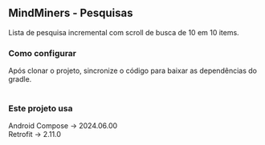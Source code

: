 ## MindMiners - Pesquisas

Lista de pesquisa incremental com scroll de busca de 10 em 10 items.

### Como configurar

Após clonar o projeto, sincronize o código para baixar as dependências do gradle.  
 

### Este projeto usa

Android Compose → 2024.06.00  
Retrofit → 2.11.0